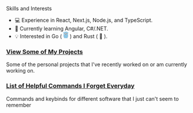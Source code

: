 Skills and Interests
- 💻 Experience in React, Next.js, Node.js, and TypeScript. 
- 🌱 Currently learning Angular, C#/.NET.
- 💡 Interested in Go ( [<img src="./gopher.png" height="18">](#) ) and Rust ( 🦀 ).

### [View Some of My Projects](./PROJECTS.md)

Some of the personal projects that I've recently worked on or am currently working on.

### [List of Helpful Commands I Forget Everyday](https://github.com/JayMartMedia/helpful-commands)

Commands and keybinds for different software that I just can't seem to remember
